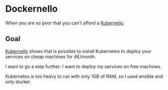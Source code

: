 # Dockernello

When you are so poor that you can't afford a [Kubernello](https://www.youtube.com/watch?v=-m1onkmF-gI).

## Goal

[Kubernello](https://www.youtube.com/watch?v=-m1onkmF-gI) shows that is possible to install Kubernetes to deploy your services on cheap machines for 4€/month.

I want to go a step further: I want to deploy my services on free machines.

Kubernetes is too heavy to run with only 1GB of RAM, so I used ansible and only docker.